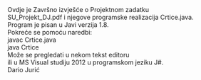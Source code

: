 <html>


<head id=""opish"">
<div >
<title >
<h4 style="color:#0000FF">Strojno učenje </h4>
<h5> Projektni zadatak</h5>
</title>
</div>
</head>


<body id="opisb">
<h7>
  Ovdje je Završno izvješće o Projektnom zadatku 
 <br>  SU_Projekt_DJ.pdf i njegove programske realizacija Crtice.java.
 <br>  Program je pisan u Javi verzija 1.8.
 <br>  Pokreće se pomoću naredbi:
 <br>  javac Crtice.java
 <br>  java  Crtice 
 <br>  Može se pregledati u nekom tekst editoru 
 <br>  ili u MS Visual studiju 2012 u programskom jeziku J#.
 <br>  Dario Jurić
 </h7>
</body>

</html>
